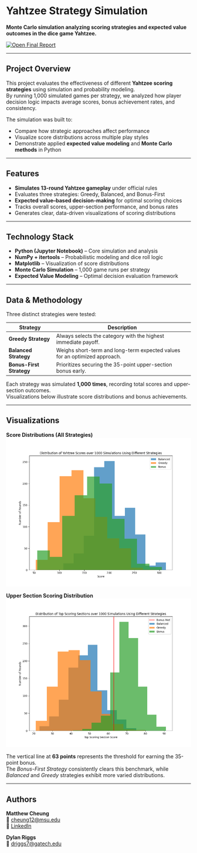 # Yahtzee Strategy Simulation

**Monte Carlo simulation analyzing scoring strategies and expected value outcomes in the dice game Yahtzee.**

[![Open Final Report](https://img.shields.io/badge/Open_Final_Report-PDF-blue?style=for-the-badge&logo=adobeacrobatreader)](RiggsCheungGroup28Topic12.pdf)

---

## Project Overview

This project evaluates the effectiveness of different **Yahtzee scoring strategies** using simulation and probability modeling.  
By running 1,000 simulated games per strategy, we analyzed how player decision logic impacts average scores, bonus achievement rates, and consistency.

The simulation was built to:
- Compare how strategic approaches affect performance  
- Visualize score distributions across multiple play styles  
- Demonstrate applied **expected value modeling** and **Monte Carlo methods** in Python  

---

## Features

- **Simulates 13-round Yahtzee gameplay** under official rules  
- Evaluates three strategies: Greedy, Balanced, and Bonus-First  
- **Expected value–based decision-making** for optimal scoring choices  
- Tracks overall scores, upper-section performance, and bonus rates  
- Generates clear, data-driven visualizations of scoring distributions  

---

## Technology Stack

- **Python (Jupyter Notebook)** – Core simulation and analysis  
- **NumPy + itertools** – Probabilistic modeling and dice roll logic  
- **Matplotlib** – Visualization of score distributions  
- **Monte Carlo Simulation** – 1,000 game runs per strategy  
- **Expected Value Modeling** – Optimal decision evaluation framework  

---

## Data & Methodology

Three distinct strategies were tested:

| Strategy | Description |
|-----------|--------------|
| **Greedy Strategy** | Always selects the category with the highest immediate payoff. |
| **Balanced Strategy** | Weighs short-term and long-term expected values for an optimized approach. |
| **Bonus-First Strategy** | Prioritizes securing the 35-point upper-section bonus early. |

Each strategy was simulated **1,000 times**, recording total scores and upper-section outcomes.  
Visualizations below illustrate score distributions and bonus achievements.

---

## Visualizations

**Score Distributions (All Strategies)**  
![Score Distributions](Yahtzee_Distributions.png)

**Upper Section Scoring Distribution**  
![Top Section Distribution](Yahtzee_Top_Scoring_Section.png)

The vertical line at **63 points** represents the threshold for earning the 35-point bonus.  
The *Bonus-First Strategy* consistently clears this benchmark, while *Balanced* and *Greedy* strategies exhibit more varied distributions.

---

## Authors

**Matthew Cheung**  
📧 [cheung12@msu.edu](mailto:cheung12@msu.edu)  
🔗 [LinkedIn](https://www.linkedin.com/in/cheung-matthew/)

**Dylan Riggs**  
📧 [driggs7@gatech.edu](mailto:driggs7@gatech.edu) 
